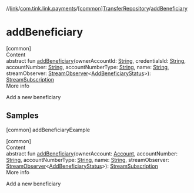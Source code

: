 //[link](../../index.md)/[com.tink.link.payments](../index.md)/[[common]TransferRepository](index.md)/[addBeneficiary](add-beneficiary.md)



# addBeneficiary  
[common]  
Content  
abstract fun [addBeneficiary](add-beneficiary.md)(ownerAccountId: [String](https://kotlinlang.org/api/latest/jvm/stdlib/kotlin/-string/index.html), credentialsId: [String](https://kotlinlang.org/api/latest/jvm/stdlib/kotlin/-string/index.html), accountNumber: [String](https://kotlinlang.org/api/latest/jvm/stdlib/kotlin/-string/index.html), accountNumberType: [String](https://kotlinlang.org/api/latest/jvm/stdlib/kotlin/-string/index.html), name: [String](https://kotlinlang.org/api/latest/jvm/stdlib/kotlin/-string/index.html), streamObserver: [StreamObserver](../../com.tink.service.streaming.publisher/[common]-stream-observer/index.md)<[AddBeneficiaryStatus](../[common]-add-beneficiary-status/index.md)>): [StreamSubscription](../../com.tink.service.streaming.publisher/[common]-stream-subscription/index.md)  
More info  


Add a new beneficiary



## Samples  
 [common] addBeneficiaryExample   
  


[common]  
Content  
abstract fun [addBeneficiary](add-beneficiary.md)(ownerAccount: [Account](../../com.tink.model.account/[common]-account/index.md), accountNumber: [String](https://kotlinlang.org/api/latest/jvm/stdlib/kotlin/-string/index.html), accountNumberType: [String](https://kotlinlang.org/api/latest/jvm/stdlib/kotlin/-string/index.html), name: [String](https://kotlinlang.org/api/latest/jvm/stdlib/kotlin/-string/index.html), streamObserver: [StreamObserver](../../com.tink.service.streaming.publisher/[common]-stream-observer/index.md)<[AddBeneficiaryStatus](../[common]-add-beneficiary-status/index.md)>): [StreamSubscription](../../com.tink.service.streaming.publisher/[common]-stream-subscription/index.md)  
More info  


Add a new beneficiary

  




